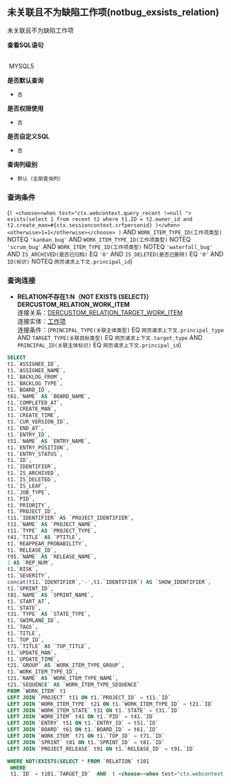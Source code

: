## 未关联且不为缺陷工作项(notbug_exsists_relation) <!-- {docsify-ignore-all} -->

未关联且不为缺陷工作项

<p class="panel-title"><b>查看SQL语句</b></p>
<br>

<el-row>
&nbsp;<el-tag @click="MYSQL5 = true">MYSQL5</el-tag>
</el-row>

<br>
<p class="panel-title"><b>是否默认查询</b></p>

* `否`

<p class="panel-title"><b>是否权限使用</b></p>

* `否`

<p class="panel-title"><b>是否自定义SQL</b></p>

* `否`

<p class="panel-title"><b>查询列级别</b></p>

* `默认（全部查询列）`



### 查询条件

(`( <choose><when test="ctx.webcontext.query_recent !=null ">  exists(select 1 from recent t2 where t1.ID = t2.owner_id and t2.create_man=#{ctx.sessioncontext.srfpersonid} )</when><otherwise>1=1</otherwise></choose> )` AND `WORK_ITEM_TYPE_ID(工作项类型)` NOTEQ `'kanban_bug'` AND `WORK_ITEM_TYPE_ID(工作项类型)` NOTEQ `'scrum_bug'` AND `WORK_ITEM_TYPE_ID(工作项类型)` NOTEQ `'waterfall_bug'` AND `IS_ARCHIVED(是否已归档)` EQ `'0'` AND `IS_DELETED(是否已删除)` EQ `'0'` AND `ID(标识)` NOTEQ `网页请求上下文.principal_id`)



### 查询连接
* **RELATION不存在1:N（NOT EXISTS (SELECT)）DERCUSTOM_RELATION_WORK_ITEM**<br>
连接关系：[DERCUSTOM_RELATION_TARGET_WORK_ITEM](der/DERCUSTOM_RELATION_TARGET_WORK_ITEM)<br>
连接实体：[工作项](module/ProjMgmt/work_item)<br>
连接条件：(`PRINCIPAL_TYPE(关联主体类型)` EQ `网页请求上下文.principal_type` AND `TARGET_TYPE(关联目标类型)` EQ `网页请求上下文.target_type` AND `PRINCIPAL_ID(关联主体标识)` EQ `网页请求上下文.principal_id`)<br>




<el-dialog v-model="MYSQL5" title="MYSQL5">

```sql
SELECT
t1.`ASSIGNEE_ID`,
t1.`ASSIGNEE_NAME`,
t1.`BACKLOG_FROM`,
t1.`BACKLOG_TYPE`,
t1.`BOARD_ID`,
t61.`NAME` AS `BOARD_NAME`,
t1.`COMPLETED_AT`,
t1.`CREATE_MAN`,
t1.`CREATE_TIME`,
t1.`CUR_VERSION_ID`,
t1.`END_AT`,
t1.`ENTRY_ID`,
t51.`NAME` AS `ENTRY_NAME`,
t1.`ENTRY_POSITION`,
t1.`ENTRY_STATUS`,
t1.`ID`,
t1.`IDENTIFIER`,
t1.`IS_ARCHIVED`,
t1.`IS_DELETED`,
t1.`IS_LEAF`,
t1.`JOB_TYPE`,
t1.`PID`,
t1.`PRIORITY`,
t1.`PROJECT_ID`,
t11.`IDENTIFIER` AS `PROJECT_IDENTIFIER`,
t11.`NAME` AS `PROJECT_NAME`,
t11.`TYPE` AS `PROJECT_TYPE`,
t41.`TITLE` AS `PTITLE`,
t1.`REAPPEAR_PROBABILITY`,
t1.`RELEASE_ID`,
t91.`NAME` AS `RELEASE_NAME`,
1 AS `REP_NUM`,
t1.`RISK`,
t1.`SEVERITY`,
concat(t11.`IDENTIFIER`,'-',t1.`IDENTIFIER`) AS `SHOW_IDENTIFIER`,
t1.`SPRINT_ID`,
t81.`NAME` AS `SPRINT_NAME`,
t1.`START_AT`,
t1.`STATE`,
t31.`TYPE` AS `STATE_TYPE`,
t1.`SWIMLANE_ID`,
t1.`TAGS`,
t1.`TITLE`,
t1.`TOP_ID`,
t71.`TITLE` AS `TOP_TITLE`,
t1.`UPDATE_MAN`,
t1.`UPDATE_TIME`,
t21.`GROUP` AS `WORK_ITEM_TYPE_GROUP`,
t1.`WORK_ITEM_TYPE_ID`,
t21.`NAME` AS `WORK_ITEM_TYPE_NAME`,
t21.`SEQUENCE` AS `WORK_ITEM_TYPE_SEQUENCE`
FROM `WORK_ITEM` t1 
LEFT JOIN `PROJECT` t11 ON t1.`PROJECT_ID` = t11.`ID` 
LEFT JOIN `WORK_ITEM_TYPE` t21 ON t1.`WORK_ITEM_TYPE_ID` = t21.`ID` 
LEFT JOIN `WORK_ITEM_STATE` t31 ON t1.`STATE` = t31.`ID` 
LEFT JOIN `WORK_ITEM` t41 ON t1.`PID` = t41.`ID` 
LEFT JOIN `ENTRY` t51 ON t1.`ENTRY_ID` = t51.`ID` 
LEFT JOIN `BOARD` t61 ON t1.`BOARD_ID` = t61.`ID` 
LEFT JOIN `WORK_ITEM` t71 ON t1.`TOP_ID` = t71.`ID` 
LEFT JOIN `SPRINT` t81 ON t1.`SPRINT_ID` = t81.`ID` 
LEFT JOIN `PROJECT_RELEASE` t91 ON t1.`RELEASE_ID` = t91.`ID` 

WHERE NOT(EXISTS(SELECT * FROM `RELATION` t101 
 WHERE 
 t1.`ID` = t101.`TARGET_ID`  AND  ( <choose><when test="ctx.webcontext.principal_type !=null ">  t101.`PRINCIPAL_TYPE` = #{ctx.webcontext.principal_type}  </when><otherwise>1=1</otherwise></choose>  AND  <choose><when test="ctx.webcontext.target_type !=null ">  t101.`TARGET_TYPE` = #{ctx.webcontext.target_type}  </when><otherwise>1=1</otherwise></choose>  AND  <choose><when test="ctx.webcontext.principal_id !=null ">  t101.`PRINCIPAL_ID` = #{ctx.webcontext.principal_id}  </when><otherwise>1=1</otherwise></choose> ) )) AND ( ( <choose><when test="ctx.webcontext.query_recent !=null ">  exists(select 1 from recent t2 where t1.ID = t2.owner_id and t2.create_man=#{ctx.sessioncontext.srfpersonid} )</when><otherwise>1=1</otherwise></choose> )  AND  t1.`WORK_ITEM_TYPE_ID` <> 'kanban_bug'  AND  t1.`WORK_ITEM_TYPE_ID` <> 'scrum_bug'  AND  t1.`WORK_ITEM_TYPE_ID` <> 'waterfall_bug'  AND  t1.`IS_ARCHIVED` = 0  AND  t1.`IS_DELETED` = 0  AND  <choose><when test="ctx.webcontext.principal_id !=null ">  t1.`ID` <> #{ctx.webcontext.principal_id}  </when><otherwise>1=1</otherwise></choose> )
```

</el-dialog>

<script>
 const { createApp } = Vue
  createApp({
    data() {
      return {
                MYSQL5 : false
        
      }
    },
    methods: {
    }
  }).use(ElementPlus).mount('#app')
</script>